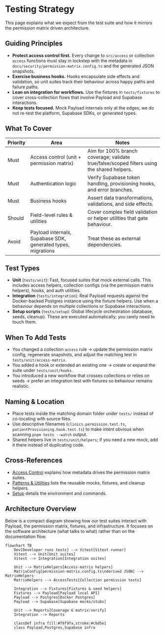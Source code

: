 # Testing Strategy

This page explains what we expect from the test suite and how it mirrors the permission matrix driven architecture.

## Guiding Principles

- **Protect access control first.** Every change to `src/access` or collection `access` functions must stay in lockstep with the metadata in `docs/security/permission-matrix.config.ts` and the generated JSON snapshots.
- **Exercise business hooks.** Hooks encapsulate side effects and validation, so unit suites track their behaviour across happy paths and failure paths.
- **Lean on integration for workflows.** Use the fixtures in `tests/fixtures` to cover cross-collection flows that involve Payload and Supabase interactions.
- **Keep tests focused.** Mock Payload internals only at the edges; we do not re-test the platform, Supabase SDKs, or generated types.

## What To Cover

| Priority | Area | Notes |
| --- | --- | --- |
| Must | Access control (unit + permission matrix) | Aim for 100% branch coverage; validate true/false/scoped filters using the shared helpers. |
| Must | Authentication logic | Verify Supabase token handling, provisioning hooks, and error branches. |
| Must | Business hooks | Assert data transformations, validations, and side effects. |
| Should | Field-level rules & utilities | Cover complex field validation or helper utilities that gate behaviour. |
| Avoid | Payload internals, Supabase SDK, generated types, migrations | Treat these as external dependencies. |

## Test Types

- **Unit** (`tests/unit`): Fast, focused suites that mock external calls. This includes access helpers, collection configs (via the permission matrix helpers), hooks, and auth utilities.
- **Integration** (`tests/integration`): Real Payload requests against the Docker-backed Postgres instance using the fixture helpers. Use when a behaviour depends on multiple collections or Supabase interactions.
- **Setup scripts** (`tests/setup`): Global lifecycle orchestration (database, seeds, cleanup). These are executed automatically; you rarely need to touch them.

## When To Add Tests

- You changed a collection `access` rule → update the permission matrix config, regenerate snapshots, and adjust the matching test in `tests/unit/access-matrix`.
- You added a hook or extended an existing one → create or expand the suite under `tests/unit/hooks`.
- You introduced a new workflow that crosses collections or relies on seeds → prefer an integration test with fixtures so behaviour remains realistic.

## Naming & Location

- Place tests inside the matching domain folder under `tests/` instead of co-locating with source files.
- Use descriptive filenames (`clinics.permission.test.ts`, `patientProvisioning.hook.test.ts`) to make intent obvious when scanning `pnpm tests --watch` output.
- Shared helpers live in `tests/unit/helpers`; if you need a new mock, add it there instead of duplicating code.

## Cross-References

- [Access Control](./access-control.md) explains how metadata drives the permission matrix suites.
- [Patterns & Utilities](./patterns.md) lists the reusable mocks, fixtures, and cleanup helpers.
- [Setup](./setup.md) details the environment and commands.

## Architecture Overview

Below is a compact diagram showing how our test suites interact with Payload, the permission matrix, fixtures, and infrastructure. It focuses on the software architecture (what talks to what) rather than on the documentation flow.

```mermaid
flowchart TB
	Dev[Developer runs tests] --> Vitest[Vitest runner]
	Vitest --> Unit[Unit suites]
	Vitest --> Integration[Integration suites]

	Unit --> MatrixHelpers[Access-matrix helpers]
	MatrixConfig[permission-matrix.config.ts\nderived JSON] --> MatrixHelpers
	MatrixHelpers --> AccessTests[Collection permission tests]

	Integration --> Fixtures[Fixtures & seed helpers]
	Fixtures --> Payload[Payload local API]
	Payload --> Postgres[Docker Postgres]
	Payload --> Supabase[Supabase mocks/stubs]

	Unit --> Reports[Coverage & matrix:verify]
	Integration --> Reports

	classDef infra fill:#f8f9fa,stroke:#cbd5e1
	class Payload,Postgres,Supabase infra
```
